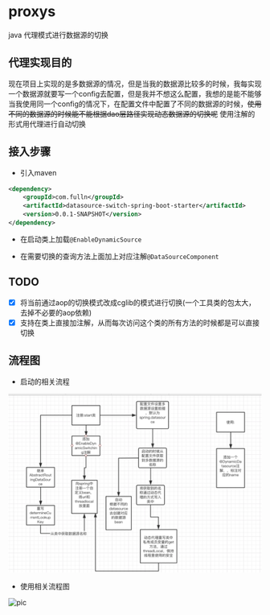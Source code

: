 # proxys

java 代理模式进行数据源的切换

##  代理实现目的

现在项目上实现的是多数据源的情况，但是当我的数据源比较多的时候，我每实现一个数据源就要写一个config去配置，但是我并不想这么配置，我想的是能不能够当我使用同一个config的情况下，在配置文件中配置了不同的数据源的时候，~~使用不同的数据源的时候能不能根据dao层路径实现动态数据源的切换呢~~ 使用注解的形式用代理进行自动切换

## 接入步骤

- 引入maven
```xml
<dependency>
    <groupId>com.fulln</groupId>
    <artifactId>datasource-switch-spring-boot-starter</artifactId>
    <version>0.0.1-SNAPSHOT</version>
</dependency>
```
- 在启动类上加载`@EnableDynamicSource`

- 在需要切换的查询方法上面加上对应注解`@DataSourceComponent`

## TODO

 - [x] 将当前通过aop的切换模式改成cglib的模式进行切换(一个工具类的包太大，去掉不必要的aop依赖)
 - [x] 支持在类上直接加注解，从而每次访问这个类的所有方法的时候都是可以直接切换

## 流程图
- 启动的相关流程

![pic](./pic/lct.png)

- 使用相关流程图

![pic](./pic/sy.png)
